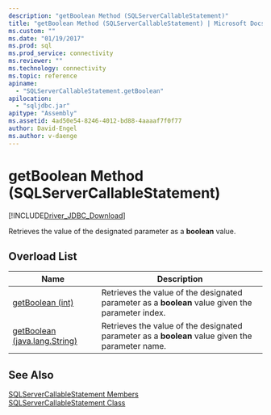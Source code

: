 ```yaml
---
description: "getBoolean Method (SQLServerCallableStatement)"
title: "getBoolean Method (SQLServerCallableStatement) | Microsoft Docs"
ms.custom: ""
ms.date: "01/19/2017"
ms.prod: sql
ms.prod_service: connectivity
ms.reviewer: ""
ms.technology: connectivity
ms.topic: reference
apiname: 
  - "SQLServerCallableStatement.getBoolean"
apilocation: 
  - "sqljdbc.jar"
apitype: "Assembly"
ms.assetid: 4ad50e54-8246-4012-bd88-4aaaaf7f0f77
author: David-Engel
ms.author: v-daenge
---
```

# getBoolean Method (SQLServerCallableStatement)
[!INCLUDE[Driver_JDBC_Download](../../../includes/driver_jdbc_download.md)]

  Retrieves the value of the designated parameter as a **boolean** value.  
  
## Overload List  
  
|Name|Description|  
|----------|-----------------|  
|[getBoolean (int)](../../../connect/jdbc/reference/getboolean-method-int.md)|Retrieves the value of the designated parameter as a **boolean** value given the parameter index.|  
|[getBoolean (java.lang.String)](../../../connect/jdbc/reference/getboolean-method-java-lang-string.md)|Retrieves the value of the designated parameter as a **boolean** value given the parameter name.|  
  
## See Also  
 [SQLServerCallableStatement Members](../../../connect/jdbc/reference/sqlservercallablestatement-members.md)   
 [SQLServerCallableStatement Class](../../../connect/jdbc/reference/sqlservercallablestatement-class.md)  
  
  
